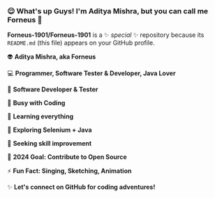 ### 😌 What's up Guys! I'm Aditya Mishra, but you can call me Forneus 👋

**Forneus-1901/Forneus-1901** is a ✨ _special_ ✨ repository because its `README.md` (this file) appears on your GitHub profile.

👽 **Aditya Mishra, aka Forneus**


💻 **Programmer, Software Tester & Developer, Java Lover**


🚀 **Software Developer & Tester**


🐍 **Busy with Coding**


🌱 **Learning everything**


📱 **Exploring Selenium + Java**


👯 **Seeking skill improvement**


🔭 **2024 Goal: Contribute to Open Source**


⚡ **Fun Fact: Singing, Sketching, Animation**


✨ **Let's connect on GitHub for coding adventures!**
